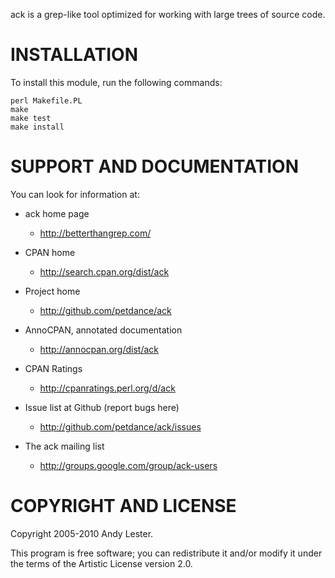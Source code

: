ack is a grep-like tool optimized for working with large trees of
source code.

# INSTALLATION

To install this module, run the following commands:

    perl Makefile.PL
    make
    make test
    make install

# SUPPORT AND DOCUMENTATION

You can look for information at:

* ack home page
    * <http://betterthangrep.com/>

* CPAN home
    * <http://search.cpan.org/dist/ack>

* Project home
    * <http://github.com/petdance/ack>

* AnnoCPAN, annotated documentation
    * <http://annocpan.org/dist/ack>

* CPAN Ratings
    * <http://cpanratings.perl.org/d/ack>

* Issue list at Github (report bugs here)
    * <http://github.com/petdance/ack/issues>

* The ack mailing list
    * <http://groups.google.com/group/ack-users>

# COPYRIGHT AND LICENSE

Copyright 2005-2010 Andy Lester.

This program is free software; you can redistribute it and/or modify
it under the terms of the Artistic License version 2.0.
